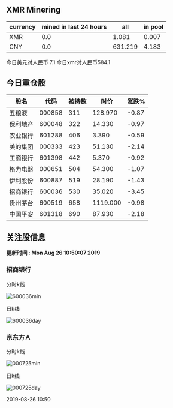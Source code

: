 ## XMR Minering

|currency|mined in last 24 hours|all|in pool|
|---|---|---|---|
|XMR|0.0|1.081|0.007|
|CNY|0.0|631.219|4.183|

今日美元对人民币 7.1	今日xmr对人民币584.1


## 今日重仓股 

|股名|代码|被持数|时价|涨跌%|
|---|---|---|---|---|
|五粮液|000858|311|128.970|-0.87|
|保利地产|600048|322|14.330|-0.97|
|农业银行|601288|406|3.390|-0.59|
|美的集团|000333|423|51.130|-2.14|
|工商银行|601398|442|5.370|-0.92|
|格力电器|000651|504|54.300|-1.07|
|伊利股份|600887|519|28.190|-1.43|
|招商银行|600036|530|35.020|-3.45|
|贵州茅台|600519|658|1119.000|-0.98|
|中国平安|601318|690|87.930|-2.18|

## 关注股信息
**更新时间 : Mon Aug 26 10:50:07 2019**
### 招商银行 
分时k线

![600036min](http://image.sinajs.cn/newchart/min/n/sh600036.gif)

日k线

![600036day](http://image.sinajs.cn/newchart/daily/n/sh600036.gif)

### 京东方Ａ 
分时k线

![000725min](http://image.sinajs.cn/newchart/min/n/sz000725.gif)

日k线

![000725day](http://image.sinajs.cn/newchart/daily/n/sz000725.gif)

2019-08-26 10:50
